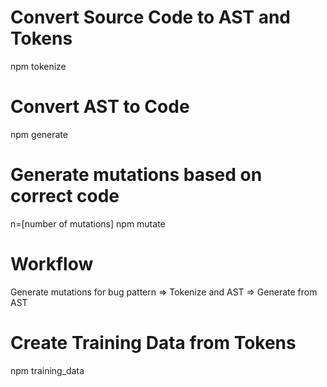 # Convert Source Code to AST and Tokens  
npm tokenize  

# Convert AST to Code  
npm generate  

# Generate mutations based on correct code  
n=[number of mutations] npm mutate 

# Workflow  
Generate mutations for bug pattern => Tokenize and AST => Generate from AST  

# Create Training Data from Tokens
npm training_data
